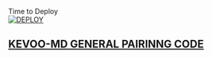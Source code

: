 Time to Deploy
    <br>
<a href='https://dashboard.heroku.com/new?template=https://github.com/ibrahimaitech/Kevoo-pairing-code'
target="_blank"><img alt='DEPLOY' src='https://img.shields.io/badge/-DEPLOY-black?style=for-the-badge&logo=heroku&logoColor=white'/>



## KEVOO-MD GENERAL PAIRINNG CODE

   
